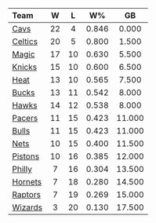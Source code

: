 | Team                            |  W  |  L  |  W%   |   GB   |
|:--------------------------------|:---:|:---:|:-----:|:------:|
| [Cavs](/r/clevelandcavs)        | 22  |  4  | 0.846 | 0.000  |
| [Celtics](/r/bostonceltics)     | 20  |  5  | 0.800 | 1.500  |
| [Magic](/r/OrlandoMagic)        | 17  | 10  | 0.630 | 5.500  |
| [Knicks](/r/NYKnicks)           | 15  | 10  | 0.600 | 6.500  |
| [Heat](/r/heat)                 | 13  | 10  | 0.565 | 7.500  |
| [Bucks](/r/MkeBucks)            | 13  | 11  | 0.542 | 8.000  |
| [Hawks](/r/AtlantaHawks)        | 14  | 12  | 0.538 | 8.000  |
| [Pacers](/r/pacers)             | 11  | 15  | 0.423 | 11.000 |
| [Bulls](/r/chicagobulls)        | 11  | 15  | 0.423 | 11.000 |
| [Nets](/r/GoNets)               | 10  | 15  | 0.400 | 11.500 |
| [Pistons](/r/DetroitPistons)    | 10  | 16  | 0.385 | 12.000 |
| [Philly](/r/sixers)             |  7  | 16  | 0.304 | 13.500 |
| [Hornets](/r/CharlotteHornets)  |  7  | 18  | 0.280 | 14.500 |
| [Raptors](/r/torontoraptors)    |  7  | 19  | 0.269 | 15.000 |
| [Wizards](/r/washingtonwizards) |  3  | 20  | 0.130 | 17.500 |